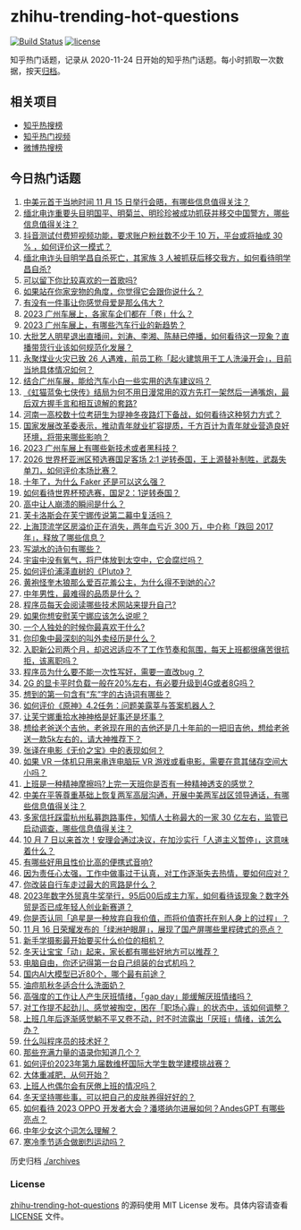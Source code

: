 # zhihu-trending-hot-questions

[![Build Status](https://github.com/justjavac/zhihu-trending-hot-questions/workflows/ci/badge.svg?branch=master)](https://github.com/justjavac/zhihu-trending-hot-questions/actions)
[![license](https://img.shields.io/github/license/justjavac/zhihu-trending-hot-questions)](https://github.com/justjavac/zhihu-trending-hot-questions/blob/master/LICENSE)

知乎热门话题，记录从 2020-11-24
日开始的知乎热门话题。每小时抓取一次数据，按天[归档](./archives)。

## 相关项目

- [知乎热搜榜](https://github.com/justjavac/zhihu-trending-top-search)
- [知乎热门视频](https://github.com/justjavac/zhihu-trending-hot-video)
- [微博热搜榜](https://github.com/justjavac/weibo-trending-hot-search)

## 今日热门话题

<!-- BEGIN -->
<!-- 最后更新时间 Fri Nov 17 2023 05:13:14 GMT+0800 (China Standard Time) -->

1. [中美元首于当地时间 11 月 15 日举行会晤，有哪些信息值得关注？](https://www.zhihu.com/question/630264268)
1. [缅北电诈重要头目明国平、明菊兰、明珍珍被成功抓获并移交中国警方，哪些信息值得关注？](https://www.zhihu.com/question/630425466)
1. [抖音测试付费短视频功能，要求账户粉丝数不少于 10 万，平台或将抽成 30 % ，如何评价这一模式？](https://www.zhihu.com/question/630407912)
1. [缅北电诈头目明学昌自杀死亡，其家族 3 人被抓获后移交我方，如何看待明学昌自杀?](https://www.zhihu.com/question/630461513)
1. [可以留下你比较喜欢的一首歌吗?](https://www.zhihu.com/question/630134785)
1. [如果站在你家宠物的角度，你觉得它会跟你说什么？](https://www.zhihu.com/question/629649774)
1. [有没有一件事让你感觉母爱是那么伟大？](https://www.zhihu.com/question/402397472)
1. [2023 广州车展上，各家车企们都在「卷」什么？](https://www.zhihu.com/question/629587510)
1. [2023 广州车展上，有哪些汽车行业的新趋势？](https://www.zhihu.com/question/629587428)
1. [大批艺人明星退出直播间，刘涛、李湘、陈赫已停播，如何看待这一现象？直播带货行业该如何规范化发展？](https://www.zhihu.com/question/630388264)
1. [永聚煤业火灾已致 26 人遇难，前员工称「起火建筑用于工人洗澡开会」，目前当地具体情况如何？](https://www.zhihu.com/question/630416322)
1. [结合广州车展，能给汽车小白一些实用的选车建议吗？](https://www.zhihu.com/question/629587655)
1. [《虹猫蓝兔七侠传》结局为何不用日漫常用的双方先打一架然后一通嘴炮，最后双方握手言和相互谅解的套路?](https://www.zhihu.com/question/593368571)
1. [河南一高校数十位考研生为提神冬夜路灯下备战，如何看待这种努力方式？](https://www.zhihu.com/question/630295987)
1. [国家发展改革委表示，推动青年就业扩容提质，千方百计为青年就业营造良好环境，将带来哪些影响？](https://www.zhihu.com/question/630419940)
1. [2023 广州车展上有哪些新技术或者黑科技？](https://www.zhihu.com/question/629587389)
1. [2026 世界杯亚洲区预选赛国足客场 2:1 逆转泰国，王上源替补制胜，武磊失单刀，如何评价本场比赛？](https://www.zhihu.com/question/630408683)
1. [十年了，为什么 Faker 还是可以这么强？](https://www.zhihu.com/question/629944181)
1. [如何看待世界杯预选赛，国足2：1逆转泰国？](https://www.zhihu.com/question/630453718)
1. [高中让人崩溃的瞬间是什么？](https://www.zhihu.com/question/487981566)
1. [芙卡洛斯会在芙宁娜传说第二幕中复活吗？](https://www.zhihu.com/question/629624287)
1. [上海顶流学区房溢价正在消失，两年血亏近 300 万，中介称「跌回 2017 年」，释放了哪些信息？](https://www.zhihu.com/question/630383035)
1. [写湖水的诗句有哪些？](https://www.zhihu.com/question/630411264)
1. [宇宙中没有氧气，将尸体放到太空中，它会腐烂吗？](https://www.zhihu.com/question/627364448)
1. [如何评价浦泽直树的《Pluto》？](https://www.zhihu.com/question/21523214)
1. [黄袍怪奎木狼那么爱百花羞公主，为什么得不到她的心?](https://www.zhihu.com/question/425238655)
1. [中年男性，最难得的品质是什么？](https://www.zhihu.com/question/630375970)
1. [程序员每天会阅读哪些技术网站来提升自己?](https://www.zhihu.com/question/629894384)
1. [如果你想安慰芙宁娜应该怎么说呢？](https://www.zhihu.com/question/630275613)
1. [一个人独处的时候你最喜欢干什么?](https://www.zhihu.com/question/623609279)
1. [你印象中最深刻的叫外卖经历是什么？](https://www.zhihu.com/question/61139335)
1. [入职新公司两个月，却迟迟适应不了工作节奏和氛围，每天上班都很痛苦很抗拒，该离职吗？](https://www.zhihu.com/question/630020811)
1. [程序员为什么要不能一次性写好，需要一直改bug ？](https://www.zhihu.com/question/629534956)
1. [2G 的显卡平时负载一般在20%左右，有必要升级到4G或者8G吗？](https://www.zhihu.com/question/629150602)
1. [想到的第一句含有“东”字的古诗词有哪些？](https://www.zhihu.com/question/626476826)
1. [如何评价《原神》4.2任务：问题美露莘与答案机器人？](https://www.zhihu.com/question/629634190)
1. [让芙宁娜重拾水神神格是好事还是坏事？](https://www.zhihu.com/question/630272289)
1. [想给老爸送个吉他，老爸现在用的吉他还是几十年前的一把旧吉他，想给老爸送一款5k左右的，请大神推荐下？](https://www.zhihu.com/question/629706289)
1. [张译在电影《无价之宝》中的表现如何？](https://www.zhihu.com/question/629565367)
1. [如果 VR 一体机只用来串连电脑玩 VR 游戏或看电影，需要在意其储存空间大小吗？](https://www.zhihu.com/question/628631286)
1. [上班是一种精神摩擦吗?上完一天班你是否有一种精神透支的感觉？](https://www.zhihu.com/question/630274405)
1. [中美在平等尊重基础上恢复两军高层沟通，开展中美两军战区领导通话，有哪些信息值得关注？](https://www.zhihu.com/question/630385390)
1. [多家信托踩雷杭州私募跑路事件，知情人士称最大的一家 30 亿左右，监管已启动调查，哪些信息值得关注？](https://www.zhihu.com/question/630391920)
1. [10 月 7 日以来首次！安理会通过决议，在加沙实行「人道主义暂停」，这意味着什么？](https://www.zhihu.com/question/630383868)
1. [有哪些好用且性价比高的便携式音响?](https://www.zhihu.com/question/628937822)
1. [因为责任心太强，工作中做事过于认真，对工作逐渐失去热情，要如何应对？](https://www.zhihu.com/question/630020723)
1. [你改装自行车走过最大的弯路是什么？](https://www.zhihu.com/question/630163184)
1. [2023年数字外贸真牛奖举行，95后00后成主力军，如何看待该现象？数字外贸是否已成年轻人创业新赛道？](https://www.zhihu.com/question/630423145)
1. [你是否认同「追星是一种放弃自我价值，而将价值寄托在别人身上的过程」？](https://www.zhihu.com/question/630200700)
1. [11 月 16 日荣耀发布的「绿洲护眼屏」，展现了国产屏哪些里程碑式的亮点？](https://www.zhihu.com/question/630417157)
1. [新手学摄影最开始要买什么价位的相机？](https://www.zhihu.com/question/629944117)
1. [冬天让宝宝「动」起来，家长都有哪些好地方可以推荐？](https://www.zhihu.com/question/493904727)
1. [电脑自由，你还记得第一台自己组装的台式机吗？](https://www.zhihu.com/question/630057327)
1. [国内AI大模型已近80个，哪个最有前途？](https://www.zhihu.com/question/608763410)
1. [油痘肌秋冬适合什么洗面奶？](https://www.zhihu.com/question/626988216)
1. [高强度的工作让人产生厌班情绪，「gap day」能缓解厌班情绪吗？](https://www.zhihu.com/question/630020787)
1. [对工作提不起劲儿、感觉被掏空，困在「职场心霾」的状态中，该如何调整？](https://www.zhihu.com/question/630020692)
1. [上班几年后逐渐感觉躺不平又卷不动，时不时流露出「厌班」情绪，该怎么办？](https://www.zhihu.com/question/630020822)
1. [什么叫程序员的技术好？](https://www.zhihu.com/question/626259616)
1. [那些充满力量的语录你知道几个？](https://www.zhihu.com/question/630351847)
1. [如何评价2023年第九届数维杯国际大学生数学建模挑战赛？](https://www.zhihu.com/question/630139353)
1. [大体重减肥，从何开始？](https://www.zhihu.com/question/630059701)
1. [上班人也偶尔会有厌倦上班的情况吗？](https://www.zhihu.com/question/630283173)
1. [冬天坚持哪些事，可以把自己的皮肤养得好好的？](https://www.zhihu.com/question/630033088)
1. [如何看待 2023 OPPO 开发者大会？潘塔纳尔进展如何？AndesGPT 有哪些亮点？](https://www.zhihu.com/question/630308031)
1. [中年少女这个词怎么理解？](https://www.zhihu.com/question/629995259)
1. [寒冷季节适合做剧烈运动吗？](https://www.zhihu.com/question/630059659)

<!-- END -->

历史归档 [./archives](./archives)

### License

[zhihu-trending-hot-questions](https://github.com/justjavac/zhihu-trending-hot-questions)
的源码使用 MIT License 发布。具体内容请查看 [LICENSE](./LICENSE) 文件。
